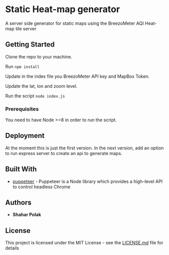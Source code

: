 # Static Heat-map generator

A server side generator for static maps using the BreezoMeter AQI Heat-map tile server  

## Getting Started

Clone the repo to your machine.

Run `npm install`

Update in the index file you BreezoMeter API key and MapBox Token.

Update the lat, lon and zoom level.

Run the script `node index.js`


### Prerequisites

You need to have Node >=8 in order to run the script.


## Deployment

At the moment this is just the first version.
In  the next version, add an option to run express server to create an api to generate maps.

## Built With

* [puppeteer](https://github.com/GoogleChrome/puppeteer) - Puppeteer is a Node library which provides a high-level API to control headless Chrome

## Authors

* **Shahar Polak** 
## License

This project is licensed under the MIT License - see the [LICENSE.md](LICENSE.md) file for details
